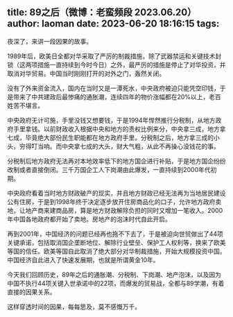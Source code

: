 title: 89之后（微博：老蛮频段 2023.06.20）
author: laoman
date: 2023-06-20 18:16:15
tags:
---
夜深了，来讲一段因果的故事。<!--more-->

1989年后，欧美日全都对华采取了严厉的制裁措施，除了武器禁运和关键技术封锁（这两项措施一直持续到今时今日）之外，最严厉的措施是停止了对华投资，并取消对华贸易。中国当时刚刚打开的对外之门，轰然关闭。

没有了外来资金流入，国内在当时又是一潭死水，中央政府被迫只能凭空印钱，于是带来了中共建政后最惨痛的通胀潮，连续四年的物价涨幅都在20%以上，老百姓苦不堪言。

中央政府无计可施，手里没钱又想要钱，于是1994年悍然推行分税制，从地方政府手里拿钱。以前财政收入根据中央和地方的责权比例来分，中央拿三成，地方拿七成，毕竟绝大部份民生职能都在地方政府手里。分税制之后，地方拿三成的小头，穷得叮当响。而中央拿七成的大头，财大气粗，从此不再操心没钱花的事。

分税制后地方政府无法再对本地效率低下的地方国企进行补贴，于是地方国企纷纷改制或者直接倒闭。三千万国企工人下岗潮由此爆发，一直持续到2000年代初期。

中央政府看着当时地方财政破产的现实，并且地方财政已经无法再为当地居民建设公有住房，于是到1998年终于决定逐步放开住房商品化的口子，允许地方政府卖地，让地产商来建商品房，算是地方财政解除负担的同时又增加一笔收入。2000年中国各地政府都开始了卖地。房地产的泡沫时代自此开启。

再到2001年，中国经济的问题已经再也拖不下去了，于是被迫向世贸做出了44项关键承诺，包括取消国企垄断地位、解除行业壁垒、保护工人权利等，换来了欧美等国的信任。欧美等国自此取消了绝大部分对华制裁措施，开始大规模投资中国。中国经济自此进入了快速发展期，也就是所谓黄金10年。

今天我们回顾历史，89年之后的通胀潮、分税制、下岗潮、地产泡沫，以及因为中国不执行44项关键入世承诺中的22项，而爆发的贸易战，全都与89学潮，有着直接的因果关系。

这样穿透时间的因果，每每思及，莫不感慨万千。